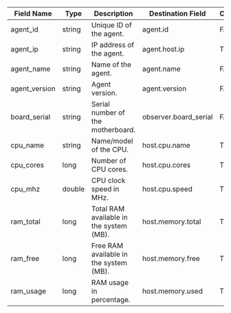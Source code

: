 | Field Name    | Type   | Description                             | Destination Field     | Custom |
| ------------- | ------ | --------------------------------------- | --------------------- | ------ |
| agent_id      | string | Unique ID of the agent.                 | agent.id              | FALSE  |
| agent_ip      | string | IP address of the agent.                | agent.host.ip         | TRUE   |
| agent_name    | string | Name of the agent.                      | agent.name            | FALSE  |
| agent_version | string | Agent version.                          | agent.version         | FALSE  |
| board_serial  | string | Serial number of the motherboard.       | observer.board_serial | FALSE  |
| cpu_name      | string | Name/model of the CPU.                  | host.cpu.name         | TRUE   |
| cpu_cores     | long   | Number of CPU cores.                    | host.cpu.cores        | TRUE   |
| cpu_mhz       | double | CPU clock speed in MHz.                 | host.cpu.speed        | TRUE   |
| ram_total     | long   | Total RAM available in the system (MB). | host.memory.total     | TRUE   |
| ram_free      | long   | Free RAM available in the system (MB).  | host.memory.free      | TRUE   |
| ram_usage     | long   | RAM usage in percentage.                | host.memory.used      | TRUE   |
